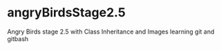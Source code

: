# angryBirdsStage2.5
Angry Birds stage 2.5 with Class Inheritance and Images
learning git and gitbash